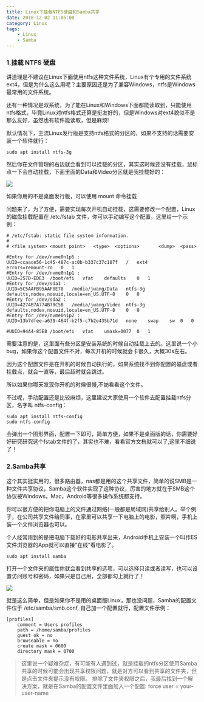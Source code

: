 ```yaml
---
title: Linux下挂载NTFS硬盘和Samba共享
date: 2018-12-02 11:05:00
category: Linux
tags: 
    - Linux
    - Samba
---
```


###  1.挂载 NTFS 硬盘
讲道理是不建议在Linux下面使用ntfs这种文件系统，Linux有个专用的文件系统ext4，但是为什么这么用呢？主要原因还是为了兼容Windows，ntfs是Windows最常用的文件系统。

还有一种情况是双系统，为了能在Linux和Windows下面都能读取到，只能使用ntfs格式，毕竟Linux对ntfs格式还算是挺友好的，但是Windows对ext4貌似不是那么友好，虽然也有软件能读取，但是麻烦!

<!--more-->

默认情况下，主流Linux发行版是支持ntfs格式的分区的，如果不支持的话需要安装一个软件就行：
```
sudo apt install ntfs-3g
```
然后你在文件管理的右边就会看到可以挂载的分区，其实这时候还没有挂载，鼠标点一下会自动挂载，下面里面的Data和Video分区就是我挂载好的：

![](http://ww1.sinaimg.cn/large/5f6e3e27ly1fvyhm4x86mj20580bgaa7.jpg)

如果你用的不是桌面发行版，可以使用 mount 命令挂载

问题来了，为了方便，需要实现每次开机自动挂载，这需要修改一个配置，Linux的磁盘挂载配置在 /etc/fstab 文件，你可以手动编写这个配置，这里给一个示例：
```
# /etc/fstab: static file system information.
#
# <file system> <mount point>   <type>  <options>       <dump>  <pass>

#Entry for /dev/nvme0n1p5 :
UUID=ccaace56-1c45-487c-ac0b-b337c37c107f	/	ext4	errors=remount-ro	0	1
#Entry for /dev/nvme0n1p1 :
UUID=257D-EDE3	/boot/efi	vfat	defaults	0	1
#Entry for /dev/sda1 :
UUID=5C5AAFB95AAF8E78	/media/jwang/Data	ntfs-3g	defaults,nodev,nosuid,locale=en_US.UTF-8	0	0
#Entry for /dev/sda2 :
UUID=4274B7A774B79C5B	/media/jwang/Video	ntfs-3g	defaults,nodev,nosuid,locale=en_US.UTF-8	0	0
#Entry for /dev/nvme0n1p2 :
UUID=13b7dfee-a639-464f-b2f5-c7b2e435b71d	none	swap	sw	0	0

#UUID=94A4-85E8	/boot/efi	vfat	umask=0077	0	1
```
需要注意的是，这里面有些分区是安装系统的时候自动挂载上去的。这里说一个小bug，如果你这个配置文件不对，每次开机的时候就会卡很久，大概30s左右。

因为这个配置文件是在开机的时候自动执行的，如果系统找不到你配置的磁盘或者挂载点，就会一直等，最后超时就会跳过。

所以如果你哪天发现你开机的时候很慢,不妨看看这个文件。

不过呢，手动配置还是比较麻烦，这里建议大家使用一个软件去配置挂载ntfs分区，名字叫 ntfs-config：
```
sudo apt install ntfs-config
sudo ntfs-config
```
会弹出一个图形界面，配置一下即可，简单方便，如果不是桌面版的话，你需要好好研究研究这个fstab文件的了，其实也不难，看看官方文档就可以了,这里不细说了！

###  2.Samba共享
这个其实挺实用的，很多路由器，nas都是用的这个共享文件，简单的说SMB是一种文件共享协议，Samba这个软件实现了这种协议，厉害的地方就在于SMB这个协议被Windows，Mac，Android等很多操作系统都支持。

你可以很方便的把你电脑上的文件通过网络(一般都是局域网)共享给别人。举个例子，在公司共享文件给同事，在家里可以共享一下电脑上的电影，照片啊，手机上装一个文件浏览器也可以。

个人经常用到的是把电脑下载好的电影共享出来，Android手机上安装一个叫作ES文件浏览器的App就可以直接“在线”看电影了。

```
sudo apt install samba
```
打开一个文件夹的属性你就会看到共享的选项，可以选择只读或者读写，也可以设置访问账号和密码，如果只是自己用，全部都勾上就行了！

![](http://ww1.sinaimg.cn/large/5f6e3e27ly1fvyhy77p2qj20ek0f9q3x.jpg)

就是这么简单，但是如果你不是用的桌面版Linux，那也没问题，Samba的配置文件位于 /etc/samba/smb.conf, 自己加一个配置就行，配置文件示例：
```
[profiles]
    comment = Users profiles
    path = /home/samba/profiles
    guest ok = no
    browseable = no
    create mask = 0600
    directory mask = 0700
```

> 这里说一个疑难杂症，有可能有人遇到过，就是挂载的ntfs分区使用Samba共享的时候可能会出现共享权限问题，就是对方可以看到共享的文件夹，但是点击文件夹提示没有权限。
排除了文件夹权限之后，我最后找到一个解决方案，就是在Samba的配置文件里面加入一个配置: force user = your-user-name
